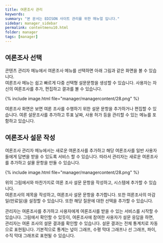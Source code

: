 ```yaml
---
title: 여론조사 관리
keywords:
summary: "본 문서는 EDISON 사이트 관리를 위한 매뉴얼 입니다."
sidebar: manager_sidebar
permalink: contentmenu10.html
folder: manager
tags: [manager]
---
```


## 여론조사 선택
콘텐츠 관리자 메뉴에서 여론조사 메뉴를 선택하면 아래 그림과 같은 화면을 볼 수 있습니다.<br>
여론조사 메뉴는 쉽고 빠르게 다중 선택형 설문문항을 생성할 수 있습니다. 사용자는 자신의 여론조사를 추가, 편집하고 결과를 볼 수 있습니다.<br>

{% include image.html file="manager/managercontent/28.png" %}<br>

여론조사 화면은 보면 여론 조사를 수행하기 위한 설문 문항을 추가하거나 편집할 수 있습니다.
여론 설문조사를 추가하고 투표 날짜, 사용 허가 등을 관리할 수 있는 메뉴를 포함하고 있습니다. <br>

## 여론조사 설문 작성
여론조사 관리자 메뉴에서는 새로운 여론조사를 추가하고 해당 여론조사를 일반 사용자들에게 답변을 받을 수 있도록 서비스 할 수 있습니다.
따라서 관리자는 새로운 여론조사를 추가하고 설물 문항을 만둘 수 있습니다.<br>

{% include image.html file="manager/managercontent/28.png" %}<br>

위의 그림에서와 마찬가지로 여론 조사 설문 문항을 작성하고, 시스템에 추가할 수 있습니다.<br>
여론조사의 제목을 작성하고, 여론조사 설문 문항을 추가합니다. 또한 여론조사의 마감일(만료일)을 설정할 수 있습니다. 또한 해당 질문에 대한 선택을 추가할 수 있습니다.<br>

관리자는 여론조사를 추가하고 사용자에게 여론조사를 받을 수 있는 서비스를 시작할 수 있습니다. 그림에서 확인할 수 있듯이, 여론조사에 참여한 사용자가 설문 응답을 하면, 관리자는 여론 조사의 설문 결과를 확인할 수 있습니다.
설문 결과는 전체 통계치로 자동으로 표현됩니다. 기본적으로 통계는 넢이 그래프, 수평 막대 그래프나 선 그래프, 파이, 수직 막대 그래프로 표현될 수 있습니다.<br>
